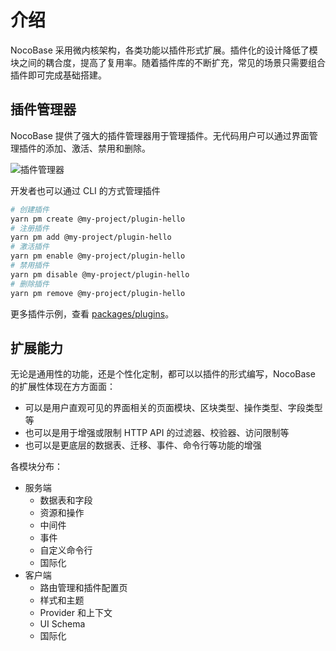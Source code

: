 # 介绍

NocoBase 采用微内核架构，各类功能以插件形式扩展。插件化的设计降低了模块之间的耦合度，提高了复用率。随着插件库的不断扩充，常见的场景只需要组合插件即可完成基础搭建。

## 插件管理器

NocoBase 提供了强大的插件管理器用于管理插件。无代码用户可以通过界面管理插件的添加、激活、禁用和删除。

![插件管理器](https://nocobase-docs.oss-cn-beijing.aliyuncs.com/f914d978dbfd8c45a650bd88ef867832.png)

开发者也可以通过 CLI 的方式管理插件

```bash
# 创建插件
yarn pm create @my-project/plugin-hello
# 注册插件
yarn pm add @my-project/plugin-hello
# 激活插件
yarn pm enable @my-project/plugin-hello
# 禁用插件
yarn pm disable @my-project/plugin-hello
# 删除插件
yarn pm remove @my-project/plugin-hello
```

更多插件示例，查看 [packages/plugins](https://github.com/nocobase/nocobase/tree/main/packages/plugins/%40nocobase)。

## 扩展能力

无论是通用性的功能，还是个性化定制，都可以以插件的形式编写，NocoBase 的扩展性体现在方方面面：

- 可以是用户直观可见的界面相关的页面模块、区块类型、操作类型、字段类型等
- 也可以是用于增强或限制 HTTP API 的过滤器、校验器、访问限制等
- 也可以是更底层的数据表、迁移、事件、命令行等功能的增强

各模块分布：

- 服务端
  - 数据表和字段
  - 资源和操作
  - 中间件
  - 事件
  - 自定义命令行
  - 国际化
- 客户端
  - 路由管理和插件配置页
  - 样式和主题
  - Provider 和上下文
  - UI Schema
  - 国际化

